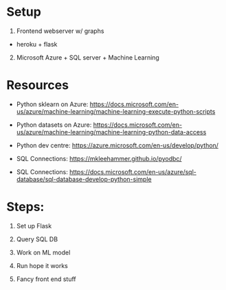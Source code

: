 # Setup

1. Frontend webserver w/ graphs 

- heroku + flask

2. Microsoft Azure + SQL server + Machine Learning

# Resources

- Python sklearn on Azure: https://docs.microsoft.com/en-us/azure/machine-learning/machine-learning-execute-python-scripts

- Python datasets on Azure: https://docs.microsoft.com/en-us/azure/machine-learning/machine-learning-python-data-access

- Python dev centre: https://azure.microsoft.com/en-us/develop/python/

- SQL Connections: https://mkleehammer.github.io/pyodbc/

- SQL Connections: https://docs.microsoft.com/en-us/azure/sql-database/sql-database-develop-python-simple

# Steps:

1. Set up Flask

2. Query SQL DB

3. Work on ML model

4. Run hope it works

5. Fancy front end stuff
